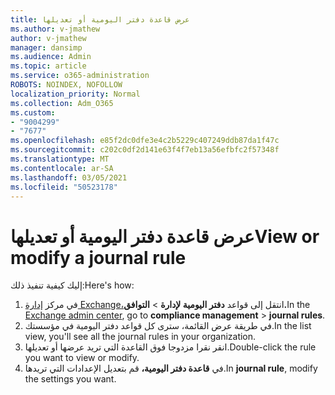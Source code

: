 ```yaml
---
title: عرض قاعدة دفتر اليومية أو تعديلها
ms.author: v-jmathew
author: v-jmathew
manager: dansimp
ms.audience: Admin
ms.topic: article
ms.service: o365-administration
ROBOTS: NOINDEX, NOFOLLOW
localization_priority: Normal
ms.collection: Adm_O365
ms.custom:
- "9004299"
- "7677"
ms.openlocfilehash: e85f2dc0dfe3e4c2b5229c407249ddb87da1f47c
ms.sourcegitcommit: c202c0df2d141e63f4f7eb13a56efbfc2f57348f
ms.translationtype: MT
ms.contentlocale: ar-SA
ms.lasthandoff: 03/05/2021
ms.locfileid: "50523178"
---
```

# <a name="view-or-modify-a-journal-rule"></a><span data-ttu-id="74f60-102">عرض قاعدة دفتر اليومية أو تعديلها</span><span class="sxs-lookup"><span data-stu-id="74f60-102">View or modify a journal rule</span></span>

<span data-ttu-id="74f60-103">إليك كيفية تنفيذ ذلك:</span><span class="sxs-lookup"><span data-stu-id="74f60-103">Here's how:</span></span>

1. <span data-ttu-id="74f60-104">في مركز [إدارة Exchange،](https://go.microsoft.com/fwlink/p/?linkid=2059104)انتقل إلى قواعد **دفتر اليومية لإدارة**  >  **التوافق.**</span><span class="sxs-lookup"><span data-stu-id="74f60-104">In the [Exchange admin center](https://go.microsoft.com/fwlink/p/?linkid=2059104), go to **compliance management** > **journal rules**.</span></span>
2. <span data-ttu-id="74f60-105">في طريقة عرض القائمة، سترى كل قواعد دفتر اليومية في مؤسستك.</span><span class="sxs-lookup"><span data-stu-id="74f60-105">In the list view, you'll see all the journal rules in your organization.</span></span>
3. <span data-ttu-id="74f60-106">انقر نقرا مزدوجا فوق القاعدة التي تريد عرضها أو تعديلها.</span><span class="sxs-lookup"><span data-stu-id="74f60-106">Double-click the rule you want to view or modify.</span></span>
4. <span data-ttu-id="74f60-107">في **قاعدة دفتر اليومية،** قم بتعديل الإعدادات التي تريدها.</span><span class="sxs-lookup"><span data-stu-id="74f60-107">In **journal rule**, modify the settings you want.</span></span>
